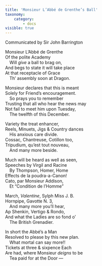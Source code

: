 ```yaml
---
title: 'Monsieur L’Abbé de Grenthe’s Ball'
taxonomy:
    category:
        - docs
visible: true
---
```


<div class="author">Communicated by Sir John Barrington</div>

Monsieur L’Abbé de Grenthe  
Of the polite Academy  
&emsp;Will *give* a ball to brag on,  
And begs to state it will take place  
At that receptacle of Grace  
&emsp;Th’ assembly soon at Dragon.  
  
Monsieur declares that this is meant  
Solely for Friend’s encouragement.  
&emsp;So prays you to remember  
Trusting that all who hear the news may  
Not fail to meet him upon Tuesday,  
&emsp;The twelfth of this December.  
  
Variety the treat enhancer,  
Reels, Minuets, Jigs & Country dances  
&emsp;His anxious care divide.  
Cossac, Chantreuse, Cotillon too,  
Tripudium, qu’est tout nouveau,  
&emsp;And many more beside.  
  
Much will be heard as well as seen,  
Speeches by Virgil and Racine  
&emsp;By Thompson, Homer, Home  
Effects de la poudra-a-Canon!  
Cato, par Monsieur Addison,  
&emsp;Et “Condition de l’Homme”  
 
March, *Valentine*, Sylph Miss J. B.  
Hornpipe, Gavotte N. 3,  
&emsp;And many more you’ll hear,  
Ap Shenkin, Vertigo & Rondo,  
And what the Ladies are so fond o’  
&emsp;The British Grenadier.  
  
In short the Abbé’s a Man  
Resolved to please by this new plan.  
&emsp;What mortal can say more!!  
Tickets at three & sixpence Each  
Are had, where Monsieur *deigns* to be  
&emsp;Tea paid for at the Door —